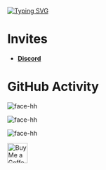 [![Typing SVG](https://readme-typing-svg.herokuapp.com?duration=2000&color=14C305&lines=Did+you+know+sky+is+blue%3F)](https://git.io/typing-svg)

# Invites
- **[Discord](https://discord.gg/EKQtnY8Z9h)**

# GitHub Activity

![face-hh](https://github-readme-stats.vercel.app/api?username=face-hh&show_icons=true&theme=tokyonight&hide=["issues"])

![face-hh](https://github-readme-stats.vercel.app/api/top-langs?username=face-hh&show_icons=true&theme=tokyonight&layout=compact)

![face-hh](https://activity-graph.herokuapp.com/graph?username=face-hh)

<a href='https://ko-fi.com/facedev' target='_blank'><img height='35' style='border:0px;height:46px;' src='https://az743702.vo.msecnd.net/cdn/kofi3.png?v=0' border='0' alt='Buy Me a Coffee' />
